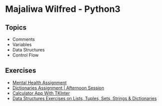 # Majaliwa Wilfred - Python3
## Topics
- Comments
- Variables
- Data Structures
- Control Flow

## Exercises
- [Mental Health Assignment](https://github.com/techymaj/recess-2/blob/main/mental_health_assignment.py)
- [Dictionaries Assignment | Afternoon Session](https://github.com/techymaj/recess-2/blob/main/dictionaries_afternoon_assignment.py)
- [Calculator App With TKInter](https://github.com/techymaj/recess-2/blob/main/wilfred_majaliwa_morning.py)
- [Data Structures Exercises on Lists, Tuples, Sets, Strings & Dictionaries](https://github.com/techymaj/recess-2/blob/main/data_structures_exercises.py)
